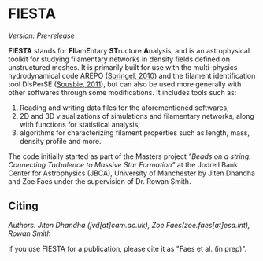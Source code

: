 # FIESTA
_Version: Pre-release_

**FIESTA** stands for **FI**lam**E**ntary **ST**ructure **A**nalysis, and is an astrophysical toolkit for studying filamentary networks in density fields defined on unstructured meshes. It is primarily built for use with the multi-physics hydrodynamical code AREPO ([Springel, 2010](https://doi.org/10.1111/j.1365-2966.2009.15715.x)) and the filament identification tool DisPerSE ([Sousbie, 2011](https://doi.org/10.1111/j.1365-2966.2011.18394.x)), but can also be used more generally with other softwares through some modifications. It includes tools such as:
1. Reading and writing data files for the aforementioned softwares; 
2. 2D and 3D visualizations of simulations and filamentary networks, along with functions for statistical analysis;
3. algorithms for characterizing filament properties such as length, mass, density profile and more.

The code initially started as part of the Masters project <i>"Beads on a string: Connecting Turbulence to Massive Star Formation"</i> at the Jodrell Bank Center for Astrophysics (JBCA), University of Manchester by Jiten Dhandha and Zoe Faes under the supervision of Dr. Rowan Smith.


## Citing
_Authors: Jiten Dhandha (jvd[at]cam.ac.uk), Zoe Faes(zoe.faes[at]esa.int), Rowan Smith_

If you use FIESTA for a publication, please cite it as "Faes et al. (in prep)".
